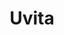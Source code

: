 ---
title: Uvita
date: 
draft: false

# descripcion
description : Aros pasantes colgantes en plata 925 y cristal.

materials: Plata 925

color: 

dimensions: Largo 3,00 cm

code: 01-01-1082

type: "Aros"

categories: []

price: $5.120,00

price_eftvo: $4.350,00

# Images
# first image will be shown in the product page
images:
  # - image: "images/path_to_image"
  # La ubicacion de las imagenes es imagenes/Aros/Aros.Colgantes/01-01-1082-uvita
  - image: "./images/aros/colgantes/01-01-1082-uvita_a.jpg"
  - image: "./images/aros/colgantes/01-01-1082-uvita_b.jpg"
---